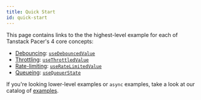 ```yaml
---
title: Quick Start
id: quick-start
---
```


This page contains links to the the highest-level example for each of Tanstack Pacer's 4 core concepts:

 * [Debouncing](./guides/debouncing.md): [`useDebouncedValue`](../examples/react/useDebouncedValue/)
 * [Throttling](./guides/throttling.md): [`useThrottledValue`](../examples/react/useThrottledValue/)
 * [Rate-limiting](./guides//rate-limiting.md): [`useRateLimitedValue`](../examples/react/useRateLimitedValue/)
 * [Queueing](./guides/queueing.md): [`useQueuerState`](../examples/react/useQueuerState/)

If you're looking lower-level examples or `async` examples, take a look at our catalog of [examples](../examples/).

